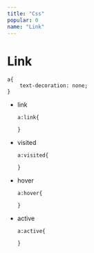 ```yaml
---
title: "Css"
popular: 0
name: "Link"
---
```


# Link

```
a{
    text-decoration: none;
}
```

- link

  ```
  a:link{

  }
  ```

- visited

  ```
  a:visited{

  }
  ```

- hover

  ```
  a:hover{

  }
  ```

- active

  ```
  a:active{

  }
  ```
